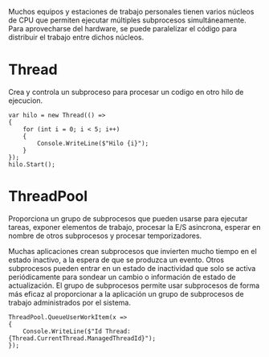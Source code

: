 Muchos equipos y estaciones de trabajo personales tienen varios núcleos de CPU que permiten ejecutar múltiples subprocesos simultáneamente. Para aprovecharse del hardware, se puede paralelizar el código para distribuir el trabajo entre dichos núcleos.

# Thread
Crea y controla un subproceso para procesar un codigo en otro hilo de ejecucion.
```Csharp
var hilo = new Thread(() =>
{
    for (int i = 0; i < 5; i++)
    {
        Console.WriteLine($"Hilo {i}");
    }
});
hilo.Start();
```

# ThreadPool
Proporciona un grupo de subprocesos que pueden usarse para ejecutar tareas, exponer elementos de trabajo, procesar la E/S asincrona, esperar en nombre de otros subprocesos y procesar temporizadores.

Muchas aplicaciones crean subprocesos que invierten mucho tiempo en el estado inactivo, a la espera de que se produzca un evento. Otros subprocesos pueden entrar en un estado de inactividad que solo se activa periódicamente para sondear un cambio o información de estado de actualización. El grupo de subprocesos permite usar subprocesos de forma más eficaz al proporcionar a la aplicación un grupo de subprocesos de trabajo administrados por el sistema.

```Csharp
ThreadPool.QueueUserWorkItem(x =>
{
    Console.WriteLine($"Id Thread: {Thread.CurrentThread.ManagedThreadId}");
});
```
